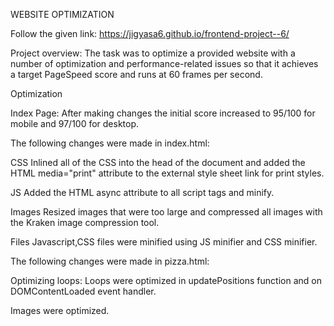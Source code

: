 WEBSITE OPTIMIZATION

Follow the given link: https://jigyasa6.github.io/frontend-project--6/

Project overview:
The task was to optimize a provided website with a number of optimization and performance-related issues so that it achieves a target PageSpeed score and runs at 60 frames per second.

Optimization

Index Page:
After making changes the initial score increased to 95/100 for mobile and 97/100 for desktop.

The following changes were made in index.html:

CSS
Inlined all of the CSS into the head of the document and added the HTML media="print" attribute to the external style sheet link for print styles.

JS
Added the HTML async attribute to all script tags and minify.

Images
Resized images that were too large and compressed all images with the Kraken image compression tool.

Files
Javascript,CSS files were minified using JS minifier and CSS minifier.

The following changes were made in pizza.html:

Optimizing loops:
Loops were optimized in updatePositions function and on DOMContentLoaded event handler.

Images were optimized.